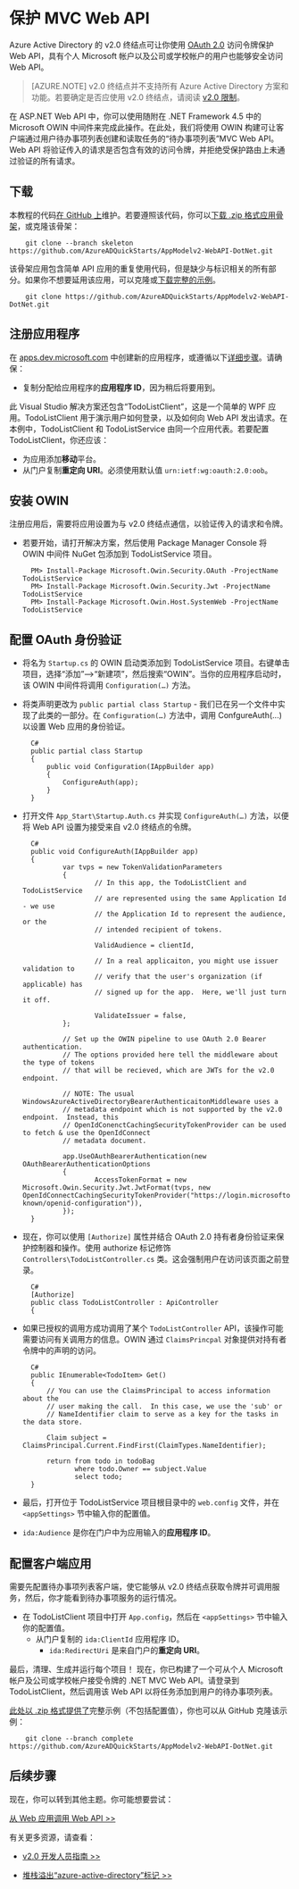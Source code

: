 <properties
	pageTitle="Azure AD v2.0 .NET Web API | Azure"
	description="如何构建一个可从个人 Microsoft 帐户及公司或学校帐户接受令牌的 .NET MVC Web API。"
	services="active-directory"
	documentationCenter=".net"
	authors="dstrockis"
	manager="mbaldwin"
	editor=""/>

<tags
	ms.service="active-directory"
	ms.date="02/20/2016"
	wacn.date="06/28/2016"/>

# 保护 MVC Web API

Azure Active Directory 的 v2.0 终结点可让你使用 [OAuth 2.0](/documentation/articles/active-directory-v2-protocols/#oauth2-authorization-code-flow) 访问令牌保护 Web API，具有个人 Microsoft 帐户以及公司或学校帐户的用户也能够安全访问 Web API。

> [AZURE.NOTE]
	v2.0 终结点并不支持所有 Azure Active Directory 方案和功能。若要确定是否应使用 v2.0 终结点，请阅读 [v2.0 限制](/documentation/articles/active-directory-v2-limitations/)。

在 ASP.NET Web API 中，你可以使用随附在 .NET Framework 4.5 中的 Microsoft OWIN 中间件来完成此操作。在此处，我们将使用 OWIN 构建可让客户端通过用户待办事项列表创建和读取任务的“待办事项列表”MVC Web API。Web API 将验证传入的请求是否包含有效的访问令牌，并拒绝受保护路由上未通过验证的所有请求。

## 下载
本教程的代码[在 GitHub 上](https://github.com/AzureADQuickStarts/AppModelv2-WebAPI-DotNet)维护。若要遵照该代码，你可以[下载 .zip 格式应用骨架](https://github.com/AzureADQuickStarts/AppModelv2-WebAPI-DotNet/archive/skeleton.zip)，或克隆该骨架：


		git clone --branch skeleton https://github.com/AzureADQuickStarts/AppModelv2-WebAPI-DotNet.git


该骨架应用包含简单 API 应用的重复使用代码，但是缺少与标识相关的所有部分。如果你不想要延用该应用，可以克隆或[下载完整的示例](https://github.com/AzureADQuickStarts/AppModelv2-WebAPI-DotNet/archive/skeleton.zip)。


		git clone https://github.com/AzureADQuickStarts/AppModelv2-WebAPI-DotNet.git


## 注册应用程序
在 [apps.dev.microsoft.com](https://apps.dev.microsoft.com) 中创建新的应用程序，或遵循以下[详细步骤](/documentation/articles/active-directory-v2-app-registration/)。请确保：

- 复制分配给应用程序的**应用程序 ID**，因为稍后将要用到。

此 Visual Studio 解决方案还包含“TodoListClient”，这是一个简单的 WPF 应用。TodoListClient 用于演示用户如何登录，以及如何向 Web API 发出请求。在本例中，TodoListClient 和 TodoListService 由同一个应用代表。若要配置 TodoListClient，你还应该：

- 为应用添加**移动**平台。
- 从门户复制**重定向 URI**。必须使用默认值 `urn:ietf:wg:oauth:2.0:oob`。


## 安装 OWIN

注册应用后，需要将应用设置为与 v2.0 终结点通信，以验证传入的请求和令牌。

- 若要开始，请打开解决方案，然后使用 Package Manager Console 将 OWIN 中间件 NuGet 包添加到 TodoListService 项目。


		PM> Install-Package Microsoft.Owin.Security.OAuth -ProjectName TodoListService
		PM> Install-Package Microsoft.Owin.Security.Jwt -ProjectName TodoListService
		PM> Install-Package Microsoft.Owin.Host.SystemWeb -ProjectName TodoListService


## 配置 OAuth 身份验证

- 将名为 `Startup.cs` 的 OWIN 启动类添加到 TodoListService 项目。右键单击项目，选择“添加”-->“新建项”，然后搜索“OWIN”。当你的应用程序启动时，该 OWIN 中间件将调用 `Configuration(…)` 方法。
- 将类声明更改为 `public partial class Startup` - 我们已在另一个文件中实现了此类的一部分。在 `Configuration(…)` 方法中，调用 ConfgureAuth(...) 以设置 Web 应用的身份验证。

		C#
		public partial class Startup
		{
		    public void Configuration(IAppBuilder app)
		    {
		        ConfigureAuth(app);
		    }
		}


- 打开文件 `App_Start\Startup.Auth.cs` 并实现 `ConfigureAuth(…)` 方法，以便将 Web API 设置为接受来自 v2.0 终结点的令牌。

		C#
		public void ConfigureAuth(IAppBuilder app)
		{
				var tvps = new TokenValidationParameters
				{
						// In this app, the TodoListClient and TodoListService
						// are represented using the same Application Id - we use
						// the Application Id to represent the audience, or the
						// intended recipient of tokens.
		
						ValidAudience = clientId,
		
						// In a real applicaiton, you might use issuer validation to
						// verify that the user's organization (if applicable) has
						// signed up for the app.  Here, we'll just turn it off.
		
						ValidateIssuer = false,
				};
		
				// Set up the OWIN pipeline to use OAuth 2.0 Bearer authentication.
				// The options provided here tell the middleware about the type of tokens
				// that will be recieved, which are JWTs for the v2.0 endpoint.
		
				// NOTE: The usual WindowsAzureActiveDirectoryBearerAuthenticaitonMiddleware uses a
				// metadata endpoint which is not supported by the v2.0 endpoint.  Instead, this
				// OpenIdConenctCachingSecurityTokenProvider can be used to fetch & use the OpenIdConnect
				// metadata document.
		
				app.UseOAuthBearerAuthentication(new OAuthBearerAuthenticationOptions
				{
						AccessTokenFormat = new Microsoft.Owin.Security.Jwt.JwtFormat(tvps, new OpenIdConnectCachingSecurityTokenProvider("https://login.microsoftonline.com/common/v2.0/.well-known/openid-configuration")),
				});
		}


- 现在，你可以使用 `[Authorize]` 属性并结合 OAuth 2.0 持有者身份验证来保护控制器和操作。使用 authorize 标记修饰 `Controllers\TodoListController.cs` 类。这会强制用户在访问该页面之前登录。

		C#
		[Authorize]
		public class TodoListController : ApiController
		{


- 如果已授权的调用方成功调用了某个 `TodoListController` API，该操作可能需要访问有关调用方的信息。OWIN 通过 `ClaimsPrincpal` 对象提供对持有者令牌中的声明的访问。  

		C#
		public IEnumerable<TodoItem> Get()
		{
		    // You can use the ClaimsPrincipal to access information about the
		    // user making the call.  In this case, we use the 'sub' or
		    // NameIdentifier claim to serve as a key for the tasks in the data store.
		
		    Claim subject = ClaimsPrincipal.Current.FindFirst(ClaimTypes.NameIdentifier);
		
		    return from todo in todoBag
		           where todo.Owner == subject.Value
		           select todo;
		}


-	最后，打开位于 TodoListService 项目根目录中的 `web.config` 文件，并在 `<appSettings>` 节中输入你的配置值。
  -	`ida:Audience` 是你在门户中为应用输入的**应用程序 ID**。

## 配置客户端应用
需要先配置待办事项列表客户端，使它能够从 v2.0 终结点获取令牌并可调用服务，然后，你才能看到待办事项服务的运行情况。

- 在 TodoListClient 项目中打开 `App.config`，然后在 `<appSettings>` 节中输入你的配置值。
  -	从门户复制的 `ida:ClientId` 应用程序 ID。
	- `ida:RedirectUri` 是来自门户的**重定向 URI**。

最后，清理、生成并运行每个项目！ 现在，你已构建了一个可从个人 Microsoft 帐户及公司或学校帐户接受令牌的 .NET MVC Web API。请登录到 TodoListClient，然后调用该 Web API 以将任务添加到用户的待办事项列表。

[此处以 .zip 格式提供了](https://github.com/AzureADQuickStarts/AppModelv2-WebAPI-DotNet/archive/complete.zip)完整示例（不包括配置值），你也可以从 GitHub 克隆该示例：

		git clone --branch complete https://github.com/AzureADQuickStarts/AppModelv2-WebAPI-DotNet.git

## 后续步骤
现在，你可以转到其他主题。你可能想要尝试：

[从 Web 应用调用 Web API >>](/documentation/articles/active-directory-v2-devquickstarts-webapp-webapi-dotnet/)

有关更多资源，请查看：

- [v2.0 开发人员指南 >>](/documentation/articles/active-directory-appmodel-v2-overview/)

- [堆栈溢出“azure-active-directory”标记 >>](http://stackoverflow.com/questions/tagged/azure-active-directory)

<!---HONumber=Mooncake_0516_2016-->